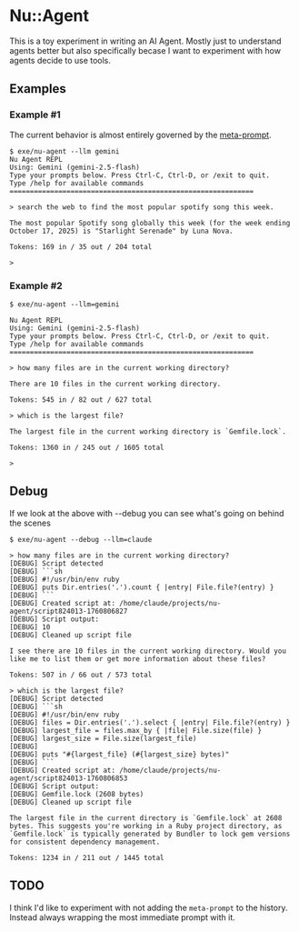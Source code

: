 # Nu::Agent

This is a toy experiment in writing an AI Agent.  Mostly just to understand agents better but also specifically becase I want to experiment with how agents decide to use tools.

## Examples

### Example #1

The current behavior is almost entirely governed by the [meta-prompt](lib/nu/agent.rb#L22-L36).

```
$ exe/nu-agent --llm gemini
Nu Agent REPL
Using: Gemini (gemini-2.5-flash)
Type your prompts below. Press Ctrl-C, Ctrl-D, or /exit to quit.
Type /help for available commands
============================================================

> search the web to find the most popular spotify song this week.

The most popular Spotify song globally this week (for the week ending October 17, 2025) is "Starlight Serenade" by Luna Nova.

Tokens: 169 in / 35 out / 204 total

>
```

### Example #2

````
$ exe/nu-agent --llm=gemini

Nu Agent REPL
Using: Gemini (gemini-2.5-flash)
Type your prompts below. Press Ctrl-C, Ctrl-D, or /exit to quit.
Type /help for available commands
============================================================

> how many files are in the current working directory?

There are 10 files in the current working directory.

Tokens: 545 in / 82 out / 627 total

> which is the largest file?

The largest file in the current working directory is `Gemfile.lock`.

Tokens: 1360 in / 245 out / 1605 total

>
````

## Debug

If we look at the above with --debug you can see what's going on behind the scenes

````
$ exe/nu-agent --debug --llm=claude

> how many files are in the current working directory?
[DEBUG] Script detected
[DEBUG] ```sh
[DEBUG] #!/usr/bin/env ruby
[DEBUG] puts Dir.entries('.').count { |entry| File.file?(entry) }
[DEBUG] ```
[DEBUG] Created script at: /home/claude/projects/nu-agent/script824013-1760806827
[DEBUG] Script output:
[DEBUG] 10
[DEBUG] Cleaned up script file

I see there are 10 files in the current working directory. Would you like me to list them or get more information about these files?

Tokens: 507 in / 66 out / 573 total

> which is the largest file?
[DEBUG] Script detected
[DEBUG] ```sh
[DEBUG] #!/usr/bin/env ruby
[DEBUG] files = Dir.entries('.').select { |entry| File.file?(entry) }
[DEBUG] largest_file = files.max_by { |file| File.size(file) }
[DEBUG] largest_size = File.size(largest_file)
[DEBUG]
[DEBUG] puts "#{largest_file} (#{largest_size} bytes)"
[DEBUG] ```
[DEBUG] Created script at: /home/claude/projects/nu-agent/script824013-1760806853
[DEBUG] Script output:
[DEBUG] Gemfile.lock (2608 bytes)
[DEBUG] Cleaned up script file

The largest file in the current directory is `Gemfile.lock` at 2608 bytes. This suggests you're working in a Ruby project directory, as `Gemfile.lock` is typically generated by Bundler to lock gem versions for consistent dependency management.

Tokens: 1234 in / 211 out / 1445 total
````

## TODO

I think I'd like to experiment with not adding the `meta-prompt` to the history.  Instead always wrapping the most immediate prompt with it.

